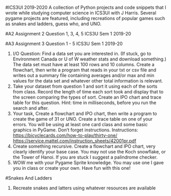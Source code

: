 
#ICS3UI 2019-2020
A collection of Python projects and code snippets that I wrote while studying computer science in ICS3UI with J Harris. Several pygame projects are featured, including recreations of popular games such as snakes and ladders, guess who, and UNO. 

#A2
Assignment 2 Question 1, 3, 4, 5 ICS3U Sem 1 2019-20



#A3
Assignment 3 Question 1 - 5 ICS3U Sem 1 2019-20

1. I/O Question: Find a data set you are interested in. (If stuck,
go to Environment Canada or U of W weather stats and
download something.) The data set must have at least 100
rows and 10 columns. Create a flowchart, then write a program
that reads in your txt or csv file and writes out a summary file
containing averages and/or max and min values for the data set
and whatever other total information is relevant.
2. Take your dataset from question 1 and sort it using each of the sorts from class.
Record the length of time each sort took and display that to the screen
comparing the types of sort. Create an IPO chart and trace table for this
question. Hint: time in milliseconds, before you run the search and after.
3. Your task, Create a flowchart and IPO chart, then write a program to create the
game of 31 or UNO. Create a trace table on one of your errors. You will be using
at least one card class and some basic graphics in PyGame. Don’t forget
instructions. Instructions: https://bicyclecards.com/how-to-play/thirty-one/
https://service.mattel.com/instruction_sheets/42001pr.pdf
4. Create something recursive. Create a flowchart and IPO chart, very clearly
identify your base case. You may not use the Koch snowflake, or the Tower of
Hanoi. If you are stuck I suggest a palindrome checker.
5. WOW me with your Pygame Sprite knowledge. You may
use one I gave you in class or create your own. Have fun
with this one!

#Snakes And Ladders
1. Recreate snakes and latters using whatever resources are available
